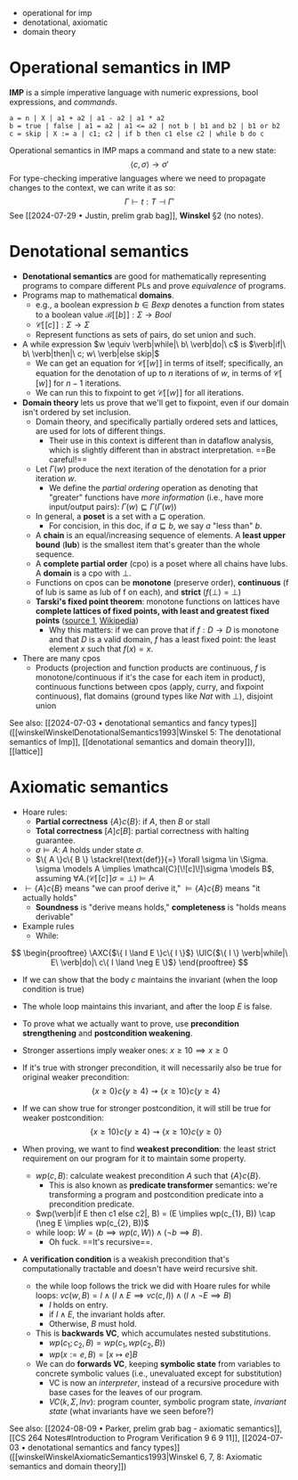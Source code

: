- operational for imp
- denotational, axiomatic
- domain theory

# Operational semantics in IMP

**IMP** is a simple imperative language with numeric expressions, bool expressions, and *commands*.

```ebnf
a = n | X | a1 + a2 | a1 - a2 | a1 * a2
b = true | false | a1 = a2 | a1 <= a2 | not b | b1 and b2 | b1 or b2
c = skip | X := a | c1; c2 | if b then c1 else c2 | while b do c
```

Operational semantics in IMP maps a command and state to a new state:
$$
\langle c, \sigma \rangle \to \sigma'
$$
For type-checking imperative languages where we need to propagate changes to the context, we can write it as so:
$$
\Gamma \vdash t : T \dashv \Gamma'
$$
See [[2024-07-29 • Justin, prelim grab bag]], **Winskel** §2 (no notes).

# Denotational semantics

- **Denotational semantics** are good for mathematically representing programs to compare different PLs and prove *equivalence* of programs.
- Programs map to mathematical **domains**.
 	- e.g., a boolean expression $b \in Bexp$ denotes a function from states to a boolean value $\mathcal{B}[\![b]\!] : \Sigma \to Bool$
 	- $\mathcal{C}[\![c]\!] : \Sigma \to \Sigma$
 	- Represent functions as sets of pairs, do set union and such.
- A while expression $w \equiv \verb|while|\ b\ \verb|do|\ c$ is $\verb|if|\ b\ \verb|then|\ c; w\ \verb|else skip|$
 	- We can get an equation for $\mathcal{C}[\![w]\!]$ in terms of itself; specifically, an equation for the denotation of up to $n$ iterations of $w$, in terms of $\mathcal{C}[\![w]\!]$ for $n - 1$ iterations.
 	- We can run this to fixpoint to get $\mathcal{C}[\![w]\!]$ for all iterations.
- **Domain theory** lets us prove that we'll get to fixpoint, even if our domain isn't ordered by set inclusion.
 	- Domain theory, and specifically partially ordered sets and lattices, are used for lots of different things.
  		- Their use in this context is different than in dataflow analysis, which is slightly different than in abstract interpretation. ==Be careful!==
 	- Let $\Gamma(w)$ produce the next iteration of the denotation for a prior iteration $w$.
  		- We define the *partial ordering* operation as denoting that "greater" functions have *more information* (i.e., have more input/output pairs): $\Gamma(w) \sqsubseteq \Gamma(\Gamma(w))$
 	- In general, a **poset** is a set with a $\sqsubseteq$ operation.
  		- For concision, in this doc, if $a \sqsubseteq b$, we say $a$ "less than" $b$.
 	- A **chain** is an equal/increasing sequence of elements. A **least upper bound** (**lub**) is the smallest item that's greater than the whole sequence.
 	- A **complete partial order** (cpo) is a poset where all chains have lubs. A **domain** is a cpo with $\bot$.
 	- Functions on cpos can be **monotone** (preserve order), **continuous** (f of lub is same as lub of f on each), and **strict** ($f(\bot) = \bot$)
 	- **Tarski's fixed point theorem**: monotone functions on lattices have **complete lattices of fixed points, with least and greatest fixed points** ([source 1](https://www.cs.cmu.edu/~rwh/courses/atpl/pdfs/tarski.pdf), [Wikipedia](https://en.wikipedia.org/wiki/Knaster%E2%80%93Tarski_theorem))
  		- Why this matters: if we can prove that if $f : D \to D$ is monotone and that $D$ is a valid domain, $f$ has a least fixed point: the least element $x$ such that $f(x) = x$.
- There are many cpos
 	- Products (projection and function products are continuous, $f$ is monotone/continuous if it's the case for each item in product), continuous functions between cpos (apply, curry, and fixpoint continuous), flat domains (ground types like $Nat$ with $\bot$), disjoint union

See also: [[2024-07-03 • denotational semantics and fancy types]] ([[winskelWinskelDenotationalSemantics1993|Winskel 5: The denotational semantics of Imp]], [[denotational semantics and domain theory]]), [[lattice]]

# Axiomatic semantics

- Hoare rules:
 	- **Partial correctness** $\{ A \}c\{ B \}$: if $A$, then $B$ or stall
 	- **Total correctness** $[A]c[B]$: partial correctness with halting guarantee.
 	- $\sigma \models A$: $A$ holds under state $\sigma$.
 	- $\{ A \}c\{ B \} \stackrel{\text{def}}{=} \forall \sigma \in \Sigma. \sigma \models A \implies \mathcal{C}[\![c]\!]\sigma \models B$, assuming $\forall A. (\mathcal{C}[\![c]\!]\sigma = \bot) \models A$
- $\vdash \{ A \}c\{ B \}$ means "we can proof derive it," $\models \{ A \}c\{ B \}$ means "it actually holds"
 	- **Soundness** is "derive means holds," **completeness** is "holds means derivable"
- Example rules
 	- While:

$$
\begin{prooftree} \AXC{$\{ I \land E \}c\{ I \}$} \UIC{$\{ I \} \verb|while|\ E\ \verb|do|\ c\{ I \land \neg E \}$} \end{prooftree}
$$
 - If we can show that the body $c$ maintains the invariant (when the loop condition is true)
 - The whole loop maintains this invariant, and after the loop $E$ is false.
 - To prove what we actually want to prove, use **precondition strengthening** and **postcondition weakening**.
  - Stronger assertions imply weaker ones: $x \geq 10 \implies x \geq 0$
  - If it's true with stronger precondition, it will necessarily also be true for original weaker precondition: $$\{ x \geq 0 \}c\{ y \geq 4\} \rightsquigarrow \{ x \geq 10 \}c\{ y \geq 4 \}$$
  - If we can show true for stronger postcondition, it will still be true for weaker postcondition: $$\{ x \geq 10 \}c\{ y \geq 4 \} \rightsquigarrow \{ x \geq 10 \}c\{ y \geq 0 \}$$

- When proving, we want to find **weakest precondition**: the least strict requirement on our program for it to maintain some property.
 	- $wp(c, B)$: calculate weakest precondition $A$ such that $\{ A \}c\{ B \}$.
  		- This is also known as **predicate transformer** semantics: we're transforming a program and postcondition predicate into a precondition predicate.
 	- $wp(\verb|if E then c1 else c2|, B) = (E \implies wp(c_{1}, B)) \cap (\neg E \implies wp(c_{2}, B))$
 	- while loop: $W = (b \implies wp(c, W)) \land (\neg b \implies B)$.
  		- Oh fuck. ==It's recursive==.
- A **verification condition** is a weakish precondition that's computationally tractable and doesn't have weird recursive shit.
 	- the while loop follows the trick we did with Hoare rules for while loops: $vc(w, B) = I \land (I \land E \implies vc(c, I)) \land (I \land \neg E \implies B)$
  		- $I$ holds on entry.
  		- if $I \land E$, the invariant holds after.
  		- Otherwise, $B$ must hold.
 	- This is **backwards VC**, which accumulates nested substitutions.
  		- $wp(c_{1};c_{2}, B) = wp(c_{1}, wp(c_{2}, B))$
  		- $wp(x := e, B) = [x \mapsto e]B$
 	- We can do **forwards VC**, keeping **symbolic state** from variables to concrete symbolic values (i.e., unevaluated except for substitution)
  		- VC is now an *interpreter*, instead of a recursive procedure with base cases for the leaves of our program.
  		- $VC(k, \Sigma, Inv)$: program counter, symbolic program state, *invariant state* (what invariants have we seen before?)

See also: [[2024-08-09 • Parker, prelim grab bag - axiomatic semantics]], [[CS 264 Notes#Introduction to Program Verification 9 6 9 11]], [[2024-07-03 • denotational semantics and fancy types]] ([[winskelWinskelAxiomaticSemantics1993|Winskel 6, 7, 8: Axiomatic semantics and domain theory]])
